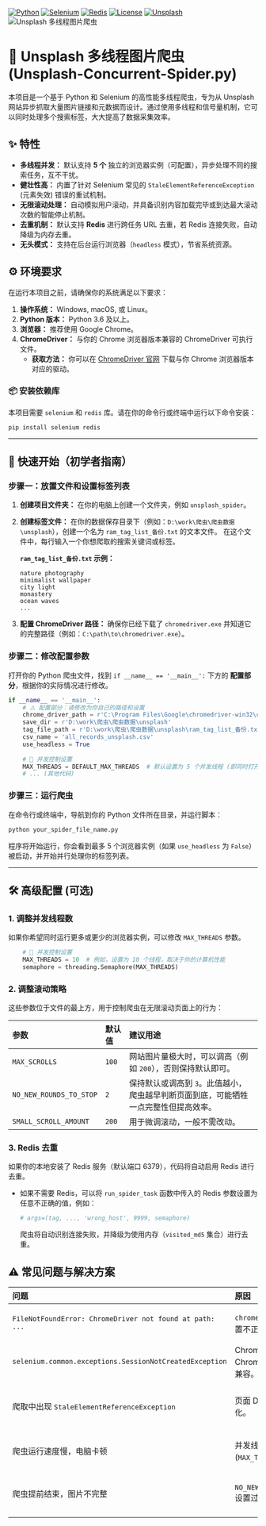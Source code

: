 

[![Python](https://img.shields.io/badge/Python-3.6%2B-blue.svg)](https://www.python.org/)
[![Selenium](https://img.shields.io/badge/Selenium-4.0%2B-green.svg)](https://www.selenium.dev/)
[![Redis](https://img.shields.io/badge/Redis-3.0%2B-red.svg)](https://redis.io/)
[![License](https://img.shields.io/badge/License-MIT-yellow.svg)](https://opensource.org/licenses/MIT)
[![Unsplash](https://img.shields.io/badge/Unsplash-Image%20Spider-yellow.svg)](https://unsplash.com/)
![Unsplash 多线程图片爬虫](https://github.com/fuaneng/Auto_Image-Spider/Unsplash/unsplash_com.png)

# 📸 Unsplash 多线程图片爬虫 (Unsplash-Concurrent-Spider.py)

本项目是一个基于 Python 和 Selenium 的高性能多线程爬虫，专为从 Unsplash 网站异步抓取大量图片链接和元数据而设计。通过使用多线程和信号量机制，它可以同时处理多个搜索标签，大大提高了数据采集效率。

## ✨ 特性

  * **多线程并发：** 默认支持 **5 个** 独立的浏览器实例（可配置），异步处理不同的搜索任务，互不干扰。
  * **健壮性高：** 内置了针对 Selenium 常见的 `StaleElementReferenceException` (元素失效) 错误的重试机制。
  * **无限滚动处理：** 自动模拟用户滚动，并具备识别内容加载完毕或到达最大滚动次数的智能停止机制。
  * **去重机制：** 默认支持 **Redis** 进行跨任务 URL 去重，若 Redis 连接失败，自动降级为内存去重。
  * **无头模式：** 支持在后台运行浏览器（`headless` 模式），节省系统资源。

## ⚙️ 环境要求

在运行本项目之前，请确保你的系统满足以下要求：

1.  **操作系统：** Windows, macOS, 或 Linux。
2.  **Python 版本：** Python 3.6 及以上。
3.  **浏览器：** 推荐使用 Google Chrome。
4.  **ChromeDriver：** 与你的 Chrome 浏览器版本兼容的 ChromeDriver 可执行文件。
      * **获取方法：** 你可以在 [ChromeDriver 官网](https://sites.google.com/chromium.org/driver/) 下载与你 Chrome 浏览器版本对应的驱动。

### 📦 安装依赖库

本项目需要 `selenium` 和 `redis` 库。请在你的命令行或终端中运行以下命令安装：

```bash
pip install selenium redis
```

-----

## 🚀 快速开始（初学者指南）

### 步骤一：放置文件和设置标签列表

1.  **创建项目文件夹：**
    在你的电脑上创建一个文件夹，例如 `unsplash_spider`。

2.  **创建标签文件：**
    在你的数据保存目录下（例如：`D:\work\爬虫\爬虫数据\unsplash`），创建一个名为 `ram_tag_list_备份.txt` 的文本文件。
    在这个文件中，每行输入一个你想爬取的搜索关键词或标签。

    **`ram_tag_list_备份.txt` 示例：**

    ```
    nature photography
    minimalist wallpaper
    city light
    monastery
    ocean waves
    ...
    ```

3.  **配置 ChromeDriver 路径：**
    确保你已经下载了 `chromedriver.exe` 并知道它的完整路径（例如：`C:\path\to\chromedriver.exe`）。

### 步骤二：修改配置参数

打开你的 Python 爬虫文件，找到 `if __name__ == '__main__':` 下方的 **配置部分**，根据你的实际情况进行修改。

```python
if __name__ == '__main__':
    # ⚠️ 配置部分：请修改为你自己的路径和设置
    chrome_driver_path = r'C:\Program Files\Google\chromedriver-win32\chromedriver.exe'  # <--- 【必改】ChromeDriver 路径
    save_dir = r'D:\work\爬虫\爬虫数据\unsplash'                                         # <--- 【必改】数据保存的根目录
    tag_file_path = r'D:\work\爬虫\爬虫数据\unsplash\ram_tag_list_备份.txt'               # <--- 【必改】标签文件路径
    csv_name = 'all_records_unsplash.csv'                                         # 最终输出的 CSV 文件名
    use_headless = True                                                           # 是否启用无头模式 (True: 后台运行; False: 显示浏览器窗口)
    
    # 🚀 并发控制设置
    MAX_THREADS = DEFAULT_MAX_THREADS  # 默认设置为 5 个并发线程 (即同时打开 5 个浏览器)
    # ... (其他代码)
```

### 步骤三：运行爬虫

在命令行或终端中，导航到你的 Python 文件所在目录，并运行脚本：

```bash
python your_spider_file_name.py
```

程序将开始运行，你会看到最多 5 个浏览器实例（如果 `use_headless` 为 `False`）被启动，并开始并行处理你的标签列表。

-----

## 🛠️ 高级配置 (可选)

### 1\. 调整并发线程数

如果你希望同时运行更多或更少的浏览器实例，可以修改 `MAX_THREADS` 参数。

```python
    # 🚀 并发控制设置
    MAX_THREADS = 10  # 例如，设置为 10 个线程，取决于你的计算机性能
    semaphore = threading.Semaphore(MAX_THREADS)
```

### 2\. 调整滚动策略

这些参数位于文件的最上方，用于控制爬虫在无限滚动页面上的行为：

| 参数 | 默认值 | 建议用途 |
| :--- | :--- | :--- |
| `MAX_SCROLLS` | `100` | 网站图片量极大时，可以调高（例如 `200`），否则保持默认即可。 |
| `NO_NEW_ROUNDS_TO_STOP` | `2` | 保持默认或调高到 `3`。此值越小，爬虫越早判断页面到底，可能牺牲一点完整性但提高效率。 |
| `SMALL_SCROLL_AMOUNT` | `200` | 用于微调滚动，一般不需改动。|

### 3\. Redis 去重

如果你的本地安装了 Redis 服务（默认端口 6379），代码将自动启用 Redis 进行去重。

  * 如果不需要 Redis，可以将 `run_spider_task` 函数中传入的 Redis 参数设置为任意不正确的值，例如：
    ```python
    # args=(tag, ..., 'wrong_host', 9999, semaphore)
    ```
    爬虫将自动识别连接失败，并降级为使用内存（`visited_md5` 集合）进行去重。

## ⚠️ 常见问题与解决方案

| 问题 | 原因 | 解决方案 |
| :--- | :--- | :--- |
| `FileNotFoundError: ChromeDriver not found at path: ...` | `chrome_driver_path` 设置不正确。 | 检查并修正 `chrome_driver_path` 变量中的路径。 |
| `selenium.common.exceptions.SessionNotCreatedException` | ChromeDriver 版本与 Chrome 浏览器版本不兼容。| 下载与你 Chrome 浏览器版本完全匹配的 ChromeDriver。 |
| 爬取中出现 `StaleElementReferenceException` | 页面 DOM 结构快速变化。| **已解决。** 代码中已内置重试机制 (`get_images` 函数中的 `max_retries = 2`) 来处理此问题。 |
| 爬虫运行速度慢，电脑卡顿 | 并发线程数 (`MAX_THREADS`) 过高。| 调低 `MAX_THREADS`，例如设置为 `3` 或 `4`，以减轻 CPU 和内存压力。|
| 爬虫提前结束，图片不完整 | `NO_NEW_ROUNDS_TO_STOP` 设置过低。| 适当调高 `NO_NEW_ROUNDS_TO_STOP` (例如到 `3`) 或 `MAX_SCROLLS`。 |